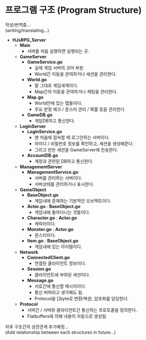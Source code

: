 # 프로그램 구조 (Program Structure)

작성/번역중...  
(writing/translating...)

* **HJsRPG_Server**
  * **Main**
    * 서버를 처음 실행하면 실행되는 곳.
  * **GameServer**
    * **GameService.go**
      * 실제 게임 서버의 코어 부분.
      * World간 이동을 관여하거나 세션을 관리한다.
    * **World.go**
      * 말 그대로 게임세계이다.
      * Map간의 이동을 관여하거나 채팅을 관리한다.
    * **Map.go**
      * World안에 있는 맵들이다.
      * 주요 판정 체크 / 몬스터 관리 / 확률 등을 관리한다.
    * **GameDB.go**
      * 게임DB하고 통신한다.
  * **LoginServer**
    * **LoginService.go**
      * 맨 처음에 접속할 때 로그인하는 서버이다.
      * 아이디 / 비밀번호 정보를 확인하고, 세션을 생성해준다.
      * 그리고 만든 세션을 GameServer에 전송한다.
    * **AccountDB.go**
      * 계정과 관련된 DB하고 통신한다.
  * **ManagementServer**
    * **ManagementService.go**
      * 서버를 관리하는 서버이다.
      * 서버상태를 관리하거나 표시한다.
  * **GameObject**
    * **BaseObject.go**
      * 게임내에 존재하는 기본적인 오브젝트이다.
    * **Actor.go** : **BaseObject.go**
      * 게임내에 돌아다니는 것들이다.
    * **Charactor.go** : **Actor.go**
      * 캐릭터이다.
    * **Monster.go** : **Actor.go**
      * 몬스터이다.
    * **Item.go** : **BaseObject.go**
      * 게임내에 있는 아이템이다.
  * **Network**
    * **ConnectedClient.go**
      * 연결된 클라이언트 정보이다.
    * **Session.go**
      * 클라이언트에 부여된 세션이다.
    * **Message.go**
      * 서로간에 통신할 메시지이다.
      * 통신 버퍼라고 생각해도 됨.
      * Protocol을 []byte로 변환/복원, 암호화를 담당한다.
  * **Protocol**
    * 서버간 / 서버와 클라이언트간 통신하는 프로토콜을 정의한다.
    * Flatbuffers에 의해 내용이 자동으로 생성됨.


차후 구조간의 상관관계 추가예정...  
(Add relationship between each structures in future...)
